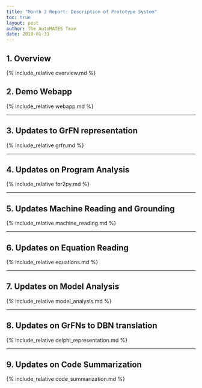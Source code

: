 ```yaml
---
title: "Month 3 Report: Description of Prototype System"
toc: true
layout: post
author: The AutoMATES Team
date: 2019-01-31
---
```


## 1. Overview
{% include_relative overview.md %}

## 2. Demo Webapp
{% include_relative webapp.md %}

---

## 3. Updates to GrFN representation
{% include_relative grfn.md %}

---

## 4. Updates on Program Analysis
{% include_relative for2py.md %}

---

## 5. Updates Machine Reading and Grounding
{% include_relative machine_reading.md %}

---

## 6. Updates on Equation Reading
{% include_relative equations.md %}

---

## 7. Updates on Model Analysis 
{% include_relative model_analysis.md %}

---

## 8. Updates on GrFNs to DBN translation
{% include_relative delphi_representation.md %}

---

## 9. Updates on Code Summarization
{% include_relative code_summarization.md %}
